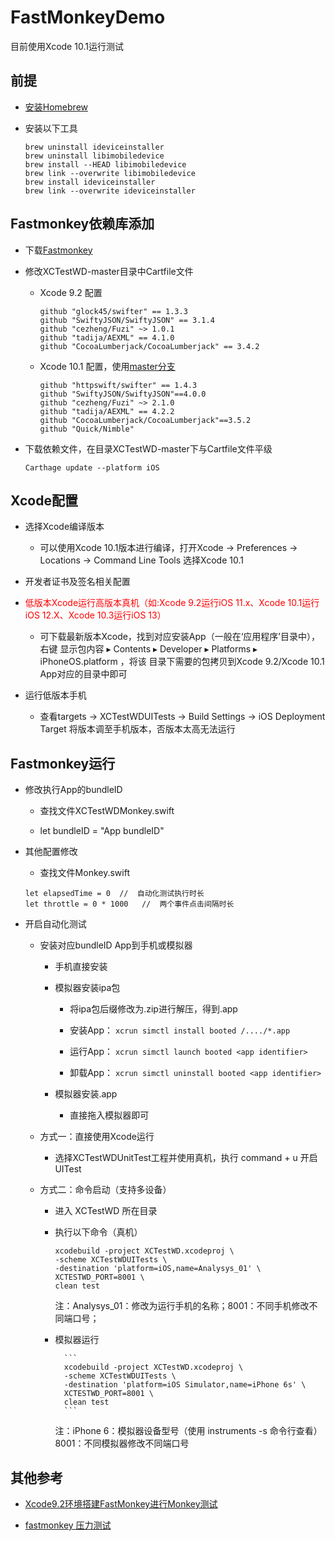 # FastMonkeyDemo
目前使用Xcode 10.1运行测试


## 前提

* [安装Homebrew](https://www.jianshu.com/p/de6f1d2d37bf)

* 安装以下工具

	```
	brew uninstall ideviceinstaller
	brew uninstall libimobiledevice
	brew install --HEAD libimobiledevice
	brew link --overwrite libimobiledevice
	brew install ideviceinstaller
	brew link --overwrite ideviceinstaller	
	```

## Fastmonkey依赖库添加

* 下载[Fastmonkey](https://github.com/zhangzhao4444/Fastmonkey)

* 修改XCTestWD-master目录中Cartfile文件 

	* Xcode 9.2 配置

		```
		github "glock45/swifter" == 1.3.3
		github "SwiftyJSON/SwiftyJSON" == 3.1.4
		github "cezheng/Fuzi" ~> 1.0.1
		github "tadija/AEXML" == 4.1.0
		github "CocoaLumberjack/CocoaLumberjack" == 3.4.2
		```


	* Xcode 10.1 配置，使用[master分支](https://github.com/zhangzhao4444/Fastmonkey/tree/master/XCTestWD-master)

		```
		github "httpswift/swifter" == 1.4.3
		github "SwiftyJSON/SwiftyJSON"==4.0.0
		github "cezheng/Fuzi" ~> 2.1.0
		github "tadija/AEXML" == 4.2.2
		github "CocoaLumberjack/CocoaLumberjack"==3.5.2
		github "Quick/Nimble"
		```


* 下载依赖文件，在目录XCTestWD-master下与Cartfile文件平级
 
	`Carthage update --platform iOS`


## Xcode配置

* 选择Xcode编译版本

	* 可以使用Xcode 10.1版本进行编译，打开Xcode -> Preferences -> Locations -> Command Line Tools 选择Xcode 10.1

* 开发者证书及签名相关配置

* <font color=red>低版本Xcode运行高版本真机（如:Xcode 9.2运行iOS 11.x、Xcode 10.1运行iOS 12.X、Xcode 10.3运行iOS 13）</font>

	* 可下载最新版本Xcode，找到对应安装App（一般在‘应用程序’目录中），右键 显示包内容 ▸ ⁨Contents⁩ ▸ ⁨Developer⁩ ▸ ⁨Platforms⁩ ▸ ⁨iPhoneOS.platform⁩ ，将该		目录下需要的包拷贝到Xcode 9.2/Xcode 10.1 App对应的目录中即可
	
* 运行低版本手机

	* 查看targets -> XCTestWDUITests -> Build Settings -> iOS Deployment Target 将版本调至手机版本，否版本太高无法运行


## Fastmonkey运行

* 修改执行App的bundleID

	* 查找文件XCTestWDMonkey.swift
	
	* let bundleID = "App bundleID"


* 其他配置修改

	* 查找文件Monkey.swift

	```
	let elapsedTime = 0  //  自动化测试执行时长
	let throttle = 0 * 1000   //  两个事件点击间隔时长
	```


* 开启自动化测试

    * 安装对应bundleID App到手机或模拟器

        * 手机直接安装
        
        * 模拟器安装ipa包
        			
    		* 将ipa包后缀修改为.zip进行解压，得到.app
        
    		* 安装App： `xcrun simctl install booted /..../*.app`
        
    		* 运行App： `xcrun simctl launch booted <app identifier>`
    		
    		* 卸载App： `xcrun simctl uninstall booted <app identifier>` 
    
    	* 模拟器安装.app
    
        	* 直接拖入模拟器即可
    
    * 方式一：直接使用Xcode运行
    
    	* 选择XCTestWDUnitTest工程并使用真机，执行 command + u 开启UITest
    	
    * 方式二：命令启动（支持多设备）
    
        * 进入 XCTestWD 所在目录
    
        * 执行以下命令（真机）
    
    		```
    		xcodebuild -project XCTestWD.xcodeproj \
    		-scheme XCTestWDUITests \
    		-destination 'platform=iOS,name=Analysys_01' \
    		XCTESTWD_PORT=8001 \
    		clean test
    		```
    			
     		注：Analysys_01：修改为运行手机的名称；8001：不同手机修改不同端口号；
    
    	* 模拟器运行
    
    			```
    			xcodebuild -project XCTestWD.xcodeproj \
    			-scheme XCTestWDUITests \
    			-destination 'platform=iOS Simulator,name=iPhone 6s' \
    			XCTESTWD_PORT=8001 \
    			clean test
    			```
    			
    		注：iPhone 6：模拟器设备型号（使用 instruments -s 命令行查看） 8001：不同模拟器修改不同端口号

##  其他参考
    
* [Xcode9.2环境搭建FastMonkey进行Monkey测试](https://www.jianshu.com/p/373c14d014f2)

* [fastmonkey 压力测试](https://www.cnblogs.com/wallis123/p/10615397.html)







